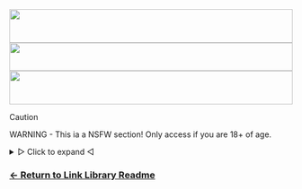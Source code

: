 
<div align="center">
<img src="https://readme-typing-svg.demolab.com?font=Poppins&weight=500&size=41&duration=2700&pause=700&color=0CA4A5&center=true&vCenter=true&random=false&width=435&lines=N%CC%83%CC%8C%CD%A4%CD%9B%CC%89%CD%80S%CD%8A%CC%90%CD%AE%CD%86%CD%A7%CD%87%CD%95%CC%A3%CC%AE%CC%B1F%CD%83%CD%AD%CD%9B%CD%98%CD%8E%CC%AF%CC%B2W%CD%97%CD%AD%CC%87%CC%8F%CC%88%CD%A6%CD%84%CD%85%CD%96%CC%BA%CC%9F%CC%AF%CC%A4%CC%AF+%CD%91%CC%84%CC%80%CD%82Li%CC%93%CC%86%CC%82%CD%84%CC%82%CD%91%CD%A1%CD%96%CC%AE%CC%B3%CC%BB%CC%AE%CD%88n%CC%89%CC%80%CD%97%CC%89%CC%84%CC%BB%CC%A9%CD%89%CC%9C%CC%AFk%CD%8A%CD%9F%CD%85+%CC%A2%CC%BC%CC%AA%CD%95%CC%99L%CC%90%CC%85%CD%AB%CD%86%CD%92%CC%B2%CC%AB%CC%AA%CC%A3%CC%B2ib%CC%A2r%CD%9Dar%CC%8C%CD%AF%CD%A3%CC%89y%CC%94%CC%BE%CC%80%CC%93%CC%A3%CC%A5%CC%BA%CC%AA" width="100%" height="60">
 <img src="https://raw.githubusercontent.com/matfantinel/matfantinel/master/waves.svg" width="100%" height="50">
 <img src="https://readme-typing-svg.demolab.com?font=Fira+Code&weight=500&size=24&duration=700&pause=400&color=F70000&center=true&vCenter=true&random=false&width=435&lines=18%2B+Only" width="100%" height="60">
</div>

> [!CAUTION]
> WARNING - This ia a NSFW section! Only access if you are 18+ of age.
<details>
<summary>▷ Click to expand ◁</summary>

 ### Porn
- [pornstars.tube](https://pornstars.tube/)
- [pornmd](https://www.pornmd.com) - (500+ sites)
- [hello.porn](https://hello.porn)
- [pornhat](https://www.pornhat.com)
- [hqporner](https://hqporner.com/)
- [badassdownloader.com](https://badassdownloader.com/supported-websites/) - (Huge List)
  
### Comics/3D animations
- [f95zone](https://f95zone.to/) 
  
### Actress UHQ Images
- [actress-uhq](https://actress-uhq.netlify.app/)

### Forums
- [vipergirls](https://vipergirls.to/forum.php) (K2S)
- [desifakes.com](https://desifakes.com) (Fakes)

### Search 
- [search4porn.net](https://search4porn.net/)

### Downloads
- [bestpornstars.org](https://www.bestpornstars.org/) (K2S)
- [adultdb.io](https://www.adultdb.io/) (K2S)

### Purchase Accounts
- [durtpass.com](https://www.durtypass.com/category/passwords/)
- [brpass.info](https://www.brpass.info/)
- [xxx.pass.com](https://xxx-pass.com/category/passwords)
- [xcitypass.com](https://www.xcitypass.com/)
- [passtoday.net](https://passtoday.net/)
- [password69.com](https://password69.com/)
- [86pass.co](https://86pass.co)
- [pornpwd.com](https://pornpwd.com/)
- [xpassd.net](https://xpassd.net/)
- [passall.org](https://www.passall.org/)
  
</details>

### [<- Return to Link Library Readme](readme.md)
